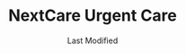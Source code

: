 ---
layout: location-page
date: Last Modified
description: "Local COVID-19 testing is available at NextCare Urgent Care in Casa Grande, Arizona, USA."
permalink: "locations/arizona/casa-grande/nextcare-urgent-care/"
tags:
  - locations
  - arizona
title: NextCare Urgent Care
uniqueName: nextcare-urgent-care
state: Arizona
stateAbbr: AZ
hood: "Casa Grande"
address: "1683 E Florence Blvd"
city: "Casa Grande"
zip: "85122"
zipsNearby: "85117 85118 85119 85120 85178 85190 85323 85338 85392 85395 85326 85122 85123 85130 85193 85194 85329 85224 85225 85226 85244 85246 85248 85249 85286 85128 85652 85335 85131 85132 85233 85234 85295 85296 85297 85298 85299 85301 85302 85303 85304 85305 85306 85307 85308 85309 85310 85311 85312 85318 85135 85236 85137 85339 85340 85653 85658 85138 85139 85201 85202 85203 85204 85205 85206 85207 85208 85209 85210 85211 85212 85213 85214 85215 85216 85274 85275 85277 85539 85623 85345 85380 85381 85382 85385 85001 85002 85003 85004 85005 85006 85007 85008 85009 85010 85011 85012 85013 85014 85015 85016 85017 85018 85019 85020 85021 85022 85023 85024 85025 85026 85027 85028 85029 85030 85031 85032 85033 85034 85035 85036 85037 85038 85039 85040 85041 85042 85043 85044 85045 85046 85048 85050 85051 85053 85054 85055 85060 85061 85062 85063 85064 85065 85066 85067 85068 85069 85070 85071 85072 85073 85074 85075 85076 85078 85079 85080 85082 85083 85097 85098 85141 85127 85140 85142 85143 85145 85654 85121 85147 85250 85251 85252 85253 85254 85255 85256 85257 85258 85259 85260 85261 85263 85264 85266 85267 85268 85269 85271 85172 85351 85372 85378 85379 85173 85280 85281 85282 85283 85284 85285 85287 85353 85704 85735 85737 85739 85740 85741 85742 85743 85745 85752 85755 85191 85355 85363 85077 85096 85099 85217 85218 85219 85220 85221 85222 85223 85227 85228 85230 85231 85232 85235 85237 85238 85239 85240 85241 85242 85243 85245 85247 85272 85273 85278 85279 85289 85290 85291 85292 85293 85294 85313" 
mapUrl: "http://maps.apple.com/?q=NextCare+Urgent+Care&address=1683+E+Florence+Blvd,Casa+Grande,Arizona,85122"
locationType: Drive-thru
phone: "520-876-0800"
website: "https://nextcare.com/curbside/"
onlineBooking: true
closed: undefined
closedUpdate: May 25th, 2020
notes: "For individuals with symptoms."
days: Weekdays
hours: 8AM-8PM
altDays: Weekends
altHours: 8AM-4PM
ctaMessage: Schedule a test
ctaUrl: "https://nextcare.com/curbside/"
---